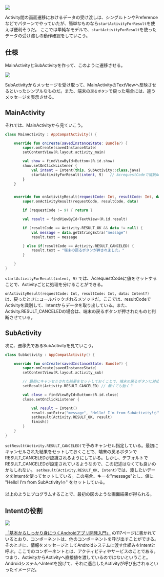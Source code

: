 ![](http://f.hatena.ne.jp/araemonz/20190208002302)

Activity間の画面遷移におけるデータの受け渡しは、シングルトンやPreferenceなどでパターンでやっていたが、簡単なものなら`startActivityForResult`を使えば便利そうだ。
ここでは単純なモデルで、`startActivityForResult`を使ったデータの受け渡しの動作確認をしていこう。



##  仕様
MainActivityとSubActivityを作って、このように遷移させる。

![](https://cdn-ak.f.st-hatena.com/images/fotolife/a/araemonz/20190208/20190208002307.png)

SubActivityからメッセージを受け取って、MainActivityのTextViewへ反映させるといったシンプルなものだ。また、端末の`戻るボタン`で戻った場合には、違うメッセージを表示させる。




## MainActivity
それでは、MainActivityから見ていこう。

```kotlin
class MainActivity : AppCompatActivity() {

    override fun onCreate(savedInstanceState: Bundle?) {
        super.onCreate(savedInstanceState)
        setContentView(R.layout.activity_main)

        val show = findViewById<Button>(R.id.show)
        show.setOnClickListener {
            val intent = Intent(this, SubActivity::class.java)
            startActivityForResult(intent, 9)   // AcrequestCodeで複数Activityに対応できる
        }
    }


    override fun onActivityResult(requestCode: Int, resultCode: Int, data: Intent?) {
        super.onActivityResult(requestCode, resultCode, data)

        if (requestCode != 9) { return }

        val result = findViewById<TextView>(R.id.result)

        if (resultCode == Activity.RESULT_OK && data != null) {
            val message = data.getStringExtra("message")
            result.text = message

        } else if(resultCode == Activity.RESULT_CANCELED) {
            result.text = "端末の戻るボタンが押されました。"
        }

    }
}
```
`startActivityForResult(intent, 9)` では、AcrequestCodeに値をセットすることで、Activityごとに処理を分けることができる。

`onActivityResult(requestCode: Int, resultCode: Int, data: Intent?)` は、戻ったときにコールバックされるメソッドだ。ここでは、resultCodeでActivityを識別して、Intentからデータを取り出している。また、Activity.RESULT_CANCELEDの場合は、端末の戻るボタンが押されたものと判断させている。



## SubActivity

次に、遷移先であるSubActivityを見ていこう。
```kotlin
class SubActivity : AppCompatActivity() {

    override fun onCreate(savedInstanceState: Bundle?) {
        super.onCreate(savedInstanceState)
        setContentView(R.layout.activity_sub)

        // 最初にキャンセルされた結果をセットしておくことで、端末の戻るボタンに対応させる
        setResult(Activity.RESULT_CANCELED) // 無くても動く？

        val close = findViewById<Button>(R.id.close)
        close.setOnClickListener {

            val result = Intent()
            result.putExtra("message", "Hello! I'm from SubActivity!⛄️")
            setResult(Activity.RESULT_OK, result)
            finish()
        }
    }
}

```

`setResult(Activity.RESULT_CANCELED)`で予めキャンセル指定している。最初にキャンセルされた結果をセットしておくことで、端末の戻るボタンでRESULT_CANCELEDが認識されるようにしている。しかし、デフォルトでRESULT_CANCELEDが設定されているようなので、この記述はなくても良いのかもしれない。
`setResult(Activity.RESULT_OK, Intent)`では、渡したいデータをIntentを使ってセットしている。この場合、キーを"message"とし、値に "Hello! I'm from SubActivity!⛄️" をセットしている。

以上のようにプログラムすることで、最初の図のような画面結果が得られる。



## Intentの役割
![](http://f.hatena.ne.jp/araemonz/20190208002302)

[「基本からしっかり身につくAndroidアプリ開発入門」](https://www.amazon.co.jp/gp/product/479739580X/ref=as_li_tl?ie=UTF8&camp=247&creative=1211&creativeASIN=479739580X&linkCode=as2&tag=101010fun-22&linkId=7780fb8251672fd12a4b940b0266376b) の117ページに書かれているとおり、コンポーネントは、他のコンポーネントを呼び出すことができる。そのときに、情報をメッセージとしてAndroidシステムに渡す仕組みをIntentと呼ぶ。ここでのコンポーネントとは、アクティビティやサービスのことである。
つまり、ActivityからActivityへ直接値を渡しているのではないということ。AndroidシステムへIntentを投げて、それに適合したActivityが呼び出されるといったイメージだ。




